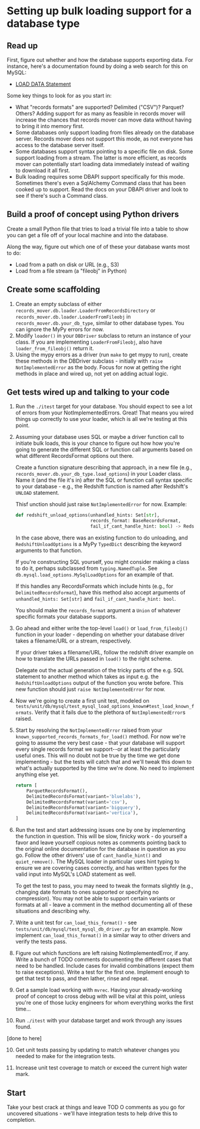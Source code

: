 # Setting up bulk loading support for a database type

## Read up

First, figure out whether and how the database supports exporting
data.  For instance, here's a documentation found by doing a web
search for this on MySQL:

* [LOAD DATA Statement](https://dev.mysql.com/doc/refman/8.0/en/load-data.html)

Some key things to look for as you start in:

* What "records formats" are supported?  Delimited ("CSV")?  Parquet?
  Others?  Adding support for as many as feasible in records mover
  will increase the chances that records mover can move data without
  having to bring it into memory first.
* Some databases only support loading from files already on the
  database server.  Records mover does not support this mode, as not
  everyone has access to the database server itself.
* Some databases support syntax pointing to a specific file on disk.
  Some support loading from a stream.  The latter is more efficient,
  as records mover can potentially start loading data immediately
  instead of waiting to download it all first.
* Bulk loading requires some DBAPI support specifically for this mode.
  Sometimes there's even a SqlAlchemy Command class that has been
  cooked up to support.  Read the docs on your DBAPI driver and look
  to see if there's such a Command class.

## Build a proof of concept using Python drivers

Create a small Python file that tries to load a trivial file into a
table to show you can get a file off of your local machine and into
the database.

Along the way, figure out which one of of these your database wants most to do:

* Load from a path on disk or URL (e.g., S3)
* Load from a file stream (a "fileobj" in Python)

## Create some scaffolding

1. Create an empty subclass of either
   `records_mover.db.loader.LoaderFromRecordsDirectory` or
   `records_mover.db.loader.LoaderFromFileobj` in
   `records_mover.db.your_db_type`, similar to other database types.  You can ignore
   the MyPy errors for now.
2. Modify `loader()` in your `DBDriver` subclass to return an instance
   of your class.  If you are implementing `LoaderFromFileobj`, also
   have `loader_from_fileobj()` return it.
3. Using the mypy errors as a driver (run `make` to get mypy to run),
   create these methods in the DBDriver subclass - initially with
   `raise NotImplementedError` as the body.  Focus for now at getting
   the right methods in place and wired up, not yet on adding
   actual logic.

## Get tests wired up and talking to your code

1. Run the `./itest` target for your database.  You should expect to
   see a lot of errors from your NotImplementedErrors.  Great!  That
   means you wired things up correctly to use your loader, which is
   all we're testing at this point.
2. Assuming your database uses SQL or maybe a driver function call to
   initiate bulk loads, this is your chance to figure out how how
   you're going to generate the different SQL or function call
   arguments based on what different RecordsFormat options out there.

   Create a function signature describing that approach, in a new file
   (e.g., `records_mover.db.your_db_type.load_options`) in your Loader
   class.  Name it (and the file it's in) after the SQL or function call
   syntax specific to your database - e.g., the Redshift function is named
   after Redshift's `UNLOAD` statement.

   Thisf unction should just raise `NotImplementedError` for now.
   Example:

   ```python
   def redshift_unload_options(unhandled_hints: Set[str],
                               records_format: BaseRecordsFormat,
                               fail_if_cant_handle_hint: bool) -> RedshiftUnloadOptions:
   ```

   In the case above, there was an existing function to do unloading,
   and `RedshiftUnloadOptions` is a MyPy `TypedDict` describing the
   keyword arguments to that function.

   If you're constructing SQL yourself, you might consider making a
   class to do it, perhaps subclassed from `typing.NamedTuple`.  See
   `db.mysql.load_options.MySqlLoadOptions` for an example of that.

   If this handles any RecordsFormats which include hints (e.g., for
   `DelimitedRecordsFormat`), have this method also accept arguments
   of `unhandled_hints: Set[str]` and `fail_if_cant_handle_hint:
   bool`.

   You should make the `records_format` argument a `Union` of whatever
   specific formats your database supports.

2. Go ahead and either write the top-level `load()` or
   `load_from_fileobj()` function in your loader - depending on
   whether your database driver takes a filename/URL or a stream,
   respectively.

   If your driver takes a filename/URL, follow the redshift driver
   example on how to translate the URLs passed in `load()` to the
   right scheme.

   Delegate out the actual generation of the tricky parts of the
   e.g. SQL statement to another method which takes as input e.g. the
   `RedshiftUnloadOptions` output of the function you wrote before.
   This new function should just `raise NotImplementedError` for now.

3. Now we're going to create a first unit test, modeled on
   `tests/unit/db/mysql/test_mysql_load_options_known#test_load_known_formats`.
   Verify that it fails due to the plethora of `NotImplementedError`s
   raised.

4. Start by resolving the `NotImplementedError` raised from your
   `known_supported_records_formats_for_load()` method.  For now we're
   going to assume the very best case - that your database will
   support every single records format we support--or at least the
   particularly useful ones.  This will no doubt not be true by the time
   we get done implementing - but the tests will catch that and we'll
   tweak this down to what's actually supported by the time we're
   done.  No need to implement anything else yet.

   ```python
   return [
       ParquetRecordsFormat(),
       DelimitedRecordsFormat(variant='bluelabs'),
       DelimitedRecordsFormat(variant='csv'),
       DelimitedRecordsFormat(variant='bigquery'),
       DelimitedRecordsFormat(variant='vertica'),
   ]
   ```

5. Run the test and start addressing issues one by one by implementing
   the function in question.  This will be slow, finicky work - do
   yourself a favor and leave yourself copious notes as comments
   pointing back to the original online documentation for the database
   in question as you go.  Follow the other drivers' use of
   `cant_handle_hint()` and `quiet_remove()`.  The MySQL loader in
   particular uses hint typing to ensure we are covering cases
   correctly, and has written types for the valid input into MySQL's
   LOAD statement as well.

   To get the test to pass, you may need to tweak the formats slightly
   (e.g., changing date formats to ones supported or specifying no
   compression).  You may not be able to support certain variants or
   formats at all - leave a comment in the method documenting all of
   these situations and describing why.

6. Write a unit test for `can_load_this_format()` - see
   `tests/unit/db/mysql/test_mysql_db_driver.py` for an example.  Now
   implement `can_load_this_format()` in a similar way to other
   drivers and verify the tests pass.

7. Figure out which functions are left raising NotImplementedError, if
   any.  Write a bunch of TODO comments documenting the different
   cases that need to be handled.  Include cases for invalid
   combinations (expect them to raise exceptions).  Write a test for
   the first one.  Implement enough to get that test to pass, and then
   lather, rinse and repeat.

8. Get a sample load working with `mvrec`.  Having your
   already-working proof of concept to cross debug with will be vital
   at this point, unless you're one of those lucky engineers for whom
   everything works the first time...

9. Run `./itest` with your database target and work through any issues
   found.

[done to here]

10. Get unit tests passing by updating to match whatever changes you
    needed to make for the integration tests.

11. Increase unit test coverage to match or exceed the current high water mark.




## Start






   Take your best crack at
   things and leave TOD O comments as you go for uncovered
   situations - we'll have integration tests to help drive this to
   completion.
